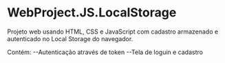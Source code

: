 # WebProject.JS.LocalStorage
Projeto web usando HTML, CSS e JavaScript com cadastro armazenado e autenticado no Local Storage do navegador.

Contém:
--Autenticação através de token
--Tela de loguin e cadastro
